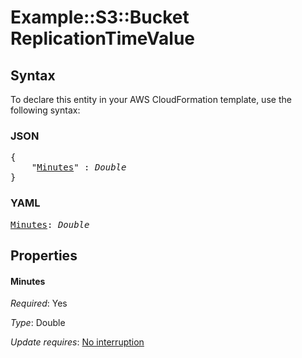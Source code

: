 # Example::S3::Bucket ReplicationTimeValue

## Syntax

To declare this entity in your AWS CloudFormation template, use the following syntax:

### JSON

<pre>
{
    "<a href="#minutes" title="Minutes">Minutes</a>" : <i>Double</i>
}
</pre>

### YAML

<pre>
<a href="#minutes" title="Minutes">Minutes</a>: <i>Double</i>
</pre>

## Properties

#### Minutes

_Required_: Yes

_Type_: Double

_Update requires_: [No interruption](https://docs.aws.amazon.com/AWSCloudFormation/latest/UserGuide/using-cfn-updating-stacks-update-behaviors.html#update-no-interrupt)

